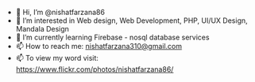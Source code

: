 - 👋 Hi, I’m @nishatfarzana86
- 👀 I’m interested in Web design, Web Development, PHP, UI/UX Design, Mandala Design 
- 🌱 I’m currently learning Firebase - nosql database services 
- 📫 How to reach me: nishatfarzana310@gmail.com 
- 📫 To view my word visit: https://www.flickr.com/photos/nishatfarzana86/

<!---
nishatfarzana86/nishatfarzana86 is a ✨ special ✨ repository because its `README.md` (this file) appears on your GitHub profile.
You can click the Preview link to take a look at your changes.
--->

